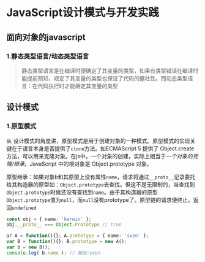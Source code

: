 # JavaScript设计模式与开发实践

## 面向对象的javascript

### 1.静态类型语言/动态类型语言
>静态类型语言是在编译时便确定了其变量的类型，如果有类型错误在编译时能提前预知，规定了其变量的类型也保证了代码的健壮性。而动态类型语言：在代码执行时才能确定其变量的类型

## 设计模式

### 1.原型模式
从 设计模式的角度讲，原型模式是用于创建对象的一种模式。原型模式的实现关键在于语言本身是否提供了`clone`方法。如ECMAScript 5 提供了 Object.create 方法，可以用来克隆对象。在js中，一个对象的创建，实际上相当于*一个对象的克隆/继承*，JavaScript 中的根对象是 Object.prototype 对象。

原型继承：如果对象b和其原型上没有属性`name`，请求将通过`__proto__`记录委托给其构造器的原型如：`Object.prototype`去查找。但这不是无限制的，当查找到`Object.prototype`时候还没有查找到`name`。由于其构造器的原型`Object.prototype`值为`null`，而`null`没有prototype了。原型链的请求便终止。返回`undefined`
```ts
const obj = { name: 'kerwin' };
obj.__proto__ === Object.Prototype // true

ar A = function(){}; A.prototype = { name: 'sven' };
var B = function(){}; B.prototype = new A();
var b = new B();
console.log( b.name ); // 输出:sven
```